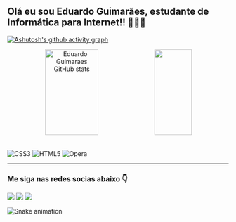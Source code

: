 ## Olá eu sou Eduardo Guimarães, estudante de Informática para Internet!! 🍃👨‍💻

<!-- Seção de estatísticas do GitHub -->
[![Ashutosh's github activity graph](https://github-readme-activity-graph.vercel.app/graph?username=eduardo-guimaraes1480&bg_color=000000&color=9e4c98&line=9e4c98&point=403d3d&area=true&hide_border=true)](https://github.com/ashutosh00710/github-readme-activity-graph)
<!-- link do site do grafico: https://ashutosh00710.github.io/github-readme-activity-graph/-->
<div align="center">  
  <img width="49%" height="195px" src="https://github-readme-stats.vercel.app/api?username=Eduardo-Guimaraes1480&show_icons=true&count_private=true&hide_border=true&title_color=9e4896&icon_color=9e4896&text_color=9e4896&bg_color=0000" alt="Eduardo Guimaraes GitHub stats" /> 
  <img width="41%" height="195px" src="https://github-readme-stats.vercel.app/api/top-langs/?username=Eduardo-Guimaraes1480&layout=compact&hide_border=true&title_color=9e4896&text_color=9e4896&bg_color=0000" />
</div>

<!-- Seção das Linguagens de Programação -->
<div style="display: inline_block"><br>
  
  ![CSS3](https://img.shields.io/badge/css3-%231572B6.svg?style=for-the-badge&logo=css3&logoColor=white)
![HTML5](https://img.shields.io/badge/html5-%23E34F26.svg?style=for-the-badge&logo=html5&logoColor=white)
	![Opera](https://img.shields.io/badge/Opera-FF1B2D?style=for-the-badge&logo=Opera&logoColor=white)
</div>

---

### Me siga nas redes socias abaixo 👇
 <!-- Seção de redes sociais -->
<div> 
  <a href="https://youtube.com/@dudheloco?si=BtLEb5z-sl8eoPt7" target="_blank"><img src="https://img.shields.io/badge/YouTube-FF0000?style=for-the-badge&logo=youtube&logoColor=white" target="_blank"></a>
  <a href="https://www.instagram.com/duduguikk_/" target="_blank"><img src="https://img.shields.io/badge/-Instagram-%23E4405F?style=for-the-badge&logo=instagram&logoColor=white" target="_blank"></a>
  <a href = "mailto: dudulindo1480@gmail.com"><img src="https://img.shields.io/badge/-Gmail-%23333?style=for-the-badge&logo=gmail&logoColor=white" target="_blank"></a>
</div>

 ![Snake animation](https://github.com/LuigiGF/LuigiGF/blob/output/github-contribution-grid-snake.svg)
